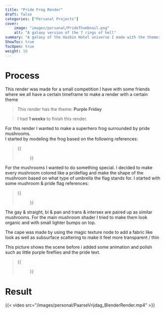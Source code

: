 ```yaml
---
title: "Pride Frog Render"
draft: false
categories: ["Personal Projects"]
cover:
    image: "images/personal/PrideThumbnail.png"
    alt: "A galaxy version of the 7 rings of hell"
summary: "A galaxy of the Hazbin Hotel universe I made with the theme: Galaxy."
ShowToc: true
TocOpen: true
weight: 18
---
```


# Process

This render was made for a small competition I have with some friends where we all have a certain timeframe to make a render with a certain theme  
> This render has the theme: **Purple Friday**  
  
> I had **1 weeks** to finish this render.

For this render I wanted to make a superhero frog surrounded by pride mushrooms.  
I started by modeling the frog based on the following references: 
> {{<figure src="/images/personal/PrideBRFroggy.png" align=left width=500 title="A collection of frog references">}}

For the mushrooms I wanted to do something special. I decided to make every mushroom colored like a prideflag and make the shape of the mushroom based on what type of umbrella the flag stands for.
I started with some mushroom & pride flag references:
> {{<figure src="/images/personal/PrideBRMushrooms.png" align=left width=500 title="A collection of mushroom & pride flag references">}}  

The gay & straight, bi & pan and trans & intersex are paired up as similar mushrooms.
For the main mushroom shader I tried to make them look organic and with small lighter bumps on top.

The cape was made by using the magic texture node to add a fabric like look as well as subsurface scattering to make it feel more transparent / thin

This picture shows the scene before i added some animation and polish such as little purple fireflies and the pride text.
> {{<figure src="/images/personal/PrideFRogProgress.png" align=left width=500 title="A collection of mushroom & pride flag references">}}

# Result
{{< video src="/images/personal/PaarseVrijdag_BlenderRender.mp4" >}}
